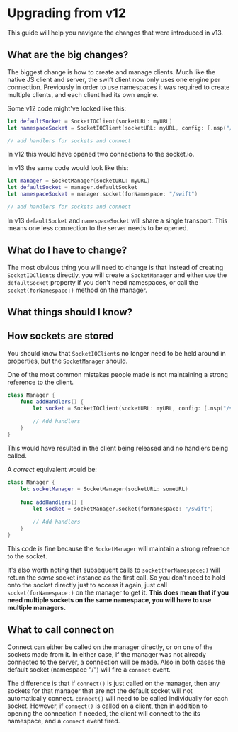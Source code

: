 # Upgrading from v12

This guide will help you navigate the changes that were introduced in v13.

## What are the big changes?

The biggest change is how to create and manage clients. Much like the native JS client and server,
the swift client now only uses one engine per connection. Previously in order to use namespaces it was required
to create multiple clients, and each client had its own engine.

Some v12 code might've looked like this:

```swift
let defaultSocket = SocketIOClient(socketURL: myURL)
let namespaceSocket = SocketIOClient(socketURL: myURL, config: [.nsp("/swift")])

// add handlers for sockets and connect

``` 

In v12 this would have opened two connections to the socket.io.


In v13 the same code would look like this:

```swift
let manager = SocketManager(socketURL: myURL)
let defaultSocket = manager.defaultSocket
let namespaceSocket = manager.socket(forNamespace: "/swift")

// add handlers for sockets and connect
```

In v13 `defaultSocket` and `namespaceSocket` will share a single transport. This means one less connection to the server
needs to be opened. 

## What do I have to change?

The most obvious thing you will need to change is that instead of creating `SocketIOClient`s directly, you will create a
`SocketManager` and either use the `defaultSocket` property if you don't need namespaces, or call the 
`socket(forNamespace:)` method on the manager.


## What things should I know?

How sockets are stored
---

You should know that `SocketIOClient`s no longer need to be held around in properties, but the `SocketManager` should.

One of the most common mistakes people made is not maintaining a strong reference to the client.

```swift
class Manager {
    func addHandlers() {
        let socket = SocketIOClient(socketURL: myURL, config: [.nsp("/swift")])
        
        // Add handlers
    }
}
```

This would have resulted in the client being released and no handlers being called.

A *correct* equivalent would be:

```swift
class Manager {
    let socketManager = SocketManager(socketURL: someURL)
    
    func addHandlers() {
        let socket = socketManager.socket(forNamespace: "/swift")
        
        // Add handlers
    }
}
```

This code is fine because the `SocketManager` will maintain a strong reference to the socket.

It's also worth noting that subsequent calls to `socket(forNamespace:)` will return the *same* socket instance as the 
first call. So you don't need to hold onto the socket directly just to access it again, just call `socket(forNamespace:)`
on the manager to get it. **This does mean that if you need multiple sockets on the same namespace, you will have to use
multiple managers.**

What to call connect on
---

Connect can either be called on the manager directly, or on one of the sockets made from it. In either case, if the manager
was not already connected to the server, a connection will be made. Also in both cases the default socket (namespace "/")
will fire a `connect` event. 

The difference is that if `connect()` is just called on the manager, then any sockets for that manager that are not the default
socket will not automatically connect. `connect()` will need to be called individually for each socket. However, if `connect()`
is called on a client, then in addition to opening the connection if needed, the client will connect to the its namespace,
and a `connect` event fired.

